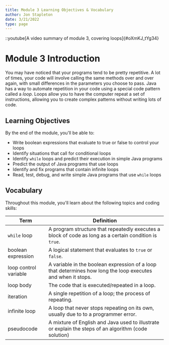 ```yaml
---
title: Module 3 Learning Objectives & Vocabulary
author: Jon Stapleton
date: 3/21/2022
type: page
---
```


::youtube[A video summary of module 3, covering loops]{#oXmKJ_tYg34}

# Module 3 Introduction

You may have noticed that your programs tend to be pretty repetitive. A lot of times, your code will involve calling the same methods over and over again, with small differences in the parameters you choose to pass. Java has a way to automate repetition in your code using a special code pattern called a *loop*. Loops allow you to have the computer repeat a set of instructions, allowing you to create complex patterns without writing lots of code.

## Learning Objectives

By the end of the module, you'll be able to:

* Write boolean expressions that evaluate to true or false to control your loops 
* Identify situations that call for conditional loops
* Identify `while` loops and predict their execution in simple Java programs
* Predict the output of Java programs that use loops
* Identify and fix programs that contain infinite loops
* Read, test, debug, and write simple Java programs that use `while` loops

## Vocabulary

Throughout this module, you'll learn about the following topics and coding skills:

| Term | Definition |
| ---- | ---------- |
| `while` loop | A program structure that repeatedly executes a block of code as long as a certain condition is `true`. |
| boolean expression | A logical statement that evaluates to `true` or `false`. |
| loop control variable | A variable in the boolean expression of a loop that determines how long the loop executes and when it stops. |
| loop body | The code that is executed/repeated in a loop. |
| iteration | A single repetition of a loop; the process of repeating. |
| infinite loop | A loop that never stops repeating on its own, usually due to to a programmer error. |
| pseudocode | A mixture of English and Java used to illustrate or explain the steps of an algorithm (code solution) |
